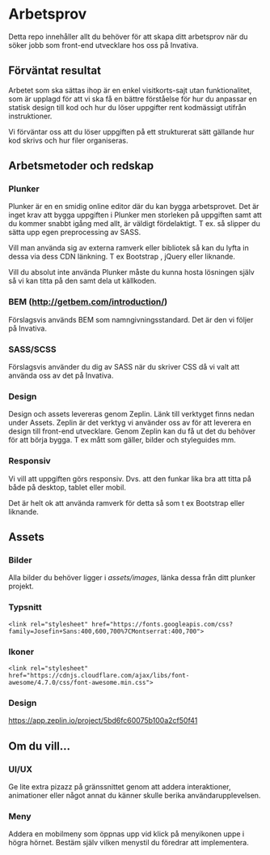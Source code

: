 # Arbetsprov
Detta repo innehåller allt du behöver för att skapa ditt arbetsprov när du söker jobb som front-end utvecklare hos oss på Invativa.

## Förväntat resultat
Arbetet som ska sättas ihop är en enkel visitkorts-sajt utan funktionalitet, som är upplagd för att vi ska få en bättre förståelse för hur du anpassar en statisk design till kod och hur du löser uppgifter rent kodmässigt utifrån instruktioner. 

Vi förväntar oss att du löser uppgiften på ett strukturerat sätt gällande hur kod skrivs och hur filer organiseras. 

## Arbetsmetoder och redskap

### Plunker
Plunker är en en smidig online editor där du kan bygga arbetsprovet. Det är inget krav att bygga uppgiften i Plunker men storleken på uppgiften samt att du kommer snabbt igång med allt, är väldigt fördelaktigt. T ex. så slipper du sätta upp egen preprocessing av SASS. 

Vill man använda sig av externa ramverk eller bibliotek så kan du lyfta in dessa via dess CDN länkning. T ex Bootstrap , jQuery eller liknande. 

Vill du absolut inte använda Plunker måste du kunna hosta lösningen själv så vi kan titta på den samt dela ut källkoden.

### BEM (http://getbem.com/introduction/)
Förslagsvis används BEM som namngivningsstandard. Det är den vi följer på Invativa.

### SASS/SCSS
Förslagsvis använder du dig av SASS när du skriver CSS då vi valt att använda oss av det på Invativa.

### Design
Design och assets levereras genom Zeplin. Länk till verktyget finns nedan under Assets. Zeplin är det verktyg vi använder oss av för att leverera en design till front-end utvecklare. Genom Zeplin kan du få ut det du behöver för att börja bygga. T ex  mått som gäller, bilder och styleguides mm.

### Responsiv
Vi vill att uppgiften görs responsiv. Dvs. att den funkar lika bra att titta på både på desktop, tablet eller mobil. 

Det är helt ok att använda ramverk för detta så som t ex Bootstrap eller liknande.

## Assets

### Bilder
Alla bilder du behöver ligger i *assets/images*, länka dessa från ditt plunker projekt.

### Typsnitt
```<link rel="stylesheet" href="https://fonts.googleapis.com/css?family=Josefin+Sans:400,600,700%7CMontserrat:400,700">```

### Ikoner
```<link rel="stylesheet" href="https://cdnjs.cloudflare.com/ajax/libs/font-awesome/4.7.0/css/font-awesome.min.css">```

### Design
https://app.zeplin.io/project/5bd6fc60075b100a2cf50f41

## Om du vill...
### UI/UX
Ge lite extra pizazz på gränssnittet genom att addera interaktioner, animationer eller något annat du känner skulle berika användarupplevelsen. 

### Meny
Addera en mobilmeny som öppnas upp vid klick på menyikonen uppe i högra hörnet. Bestäm själv vilken menystil du föredrar att implementera. 

